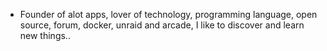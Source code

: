 - Founder of alot apps, lover of technology, programming language, open source, forum, docker, unraid and arcade, I like to discover and learn new things..
  <br>




























































































































